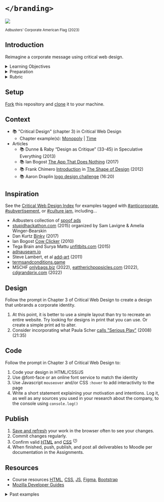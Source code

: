 
# `</branding>`

<img src="assets/img/corporate-flag-2023.png"> 

<small>Adbusters' Corporate American Flag (2023)</small>   





## Introduction

Reimagine a corporate message using critical web design.


<details>
<summary>Learning Objectives</summary>

Students who complete this assignment will be able to:

- Compare [Dunne and Raby's A/B columns](assets/img/dunn-raby-a-b.png) e.g. critical design vs. commercial design
- Identify aspects of an organization's brand and identity including logo, wordmark, and logo lockup.
- Design a web page in Figma
- Demonstrate how to use @font-face and online type services like Google Fonts to style text in a web page.
- Implement a click event listener in Javascript.

</details>


<details>
<summary>Preparation</summary>

Complete the following to prepare for this assignment: 

- Chapter 3 of Critical Web Design
- Course content listed on the schedule

</details>


<details>
<summary>Rubric</summary>
See Moodle.
</details>




## Setup

[Fork](https://docs.github.com/en/get-started/quickstart/fork-a-repo#forking-a-repository) this repository and [clone](https://docs.github.com/en/get-started/quickstart/fork-a-repo#cloning-your-forked-repository) it to your machine.


## Context

- 📚 "Critical Design" (chapter 3) in Critical Web Design
    - Chapter example(s): [Monopoly](https://omundy.github.io/critical-web-design-book/03-critical-design/examples/adobe-monopoly) | [Time](https://omundy.github.io/critical-web-design-book/03-critical-design/examples/ikea-time/)
- Articles
    - 📚 Dunne & Raby “Design as Critique” (33-45) in Speculative Everything (2013)
    - 📚 Ian Bogost [The App That Does Nothing](https://www.theatlantic.com/technology/archive/2017/06/the-app-that-does-nothing/529764/) (2017) 
    - 📚 Frank Chimero [Introduction](https://shapeofdesignbook.com/chapters/00-introduction/) in [The Shape of Design](https://shapeofdesignbook.com/) (2012)
    - 📚 Aaron Draplin [logo design challenge](https://www.youtube.com/watch?v=gVUVUoXrPzM) (16:20) 


## Inspiration

See the [Critical Web Design Index](https://omundy.github.io/critical-web-design-index/) for examples tagged with [#anticorporate](https://omundy.github.io/critical-web-design-index#anticorporate), [#subvertisement](https://omundy.github.io/critical-web-design-index#subvertisement), or [#culture jam](https://omundy.github.io/critical-web-design-index#culture%20jam), including...

- Adbusters collection of [spoof ads](https://www.adbusters.org/spoof-ads)
- [stupidhackathon.com](https://stupidhackathon.com) (2015) organized by Sam Lavigne & Amelia Winger-Bearskin
- Dan Kurtz [Binky](https://binky.rocks) (2017)
- Ian Bogost [Cow Clicker](http://www.cowclicker.com/) (2010)
- Tega Brain and Surya Mattu [unfitbits.com](unfitbits.com) (2015)
- [adnauseam.io](https://adnauseam.io/)
- Steve Lambert, et al [add-art](https://add-art.org/) (2011) 
- [termsandconditions.game](https://www.termsandconditions.game) 
- MSCHF [onlybags.biz](https://onlybags.biz) (2022), [eattherichpopsicles.com](https:/eattherichpopsicles.com) (2022), [cdgrandprix.com](https:/cdgrandprix.com) (2022) 



## Design

Follow the prompt in Chapter 3 of Critical Web Design to create a design that unbrands a corporate identity. 

1. At this point, it is better to use a simple layout than try to recreate an entire website. Try looking for designs in print that you can use. Or create a simple print ad to alter.
1. Consider incorporating what Paula Scher [calls "Serious Play"](https://www.ted.com/talks/paula_scher_great_design_is_serious_not_solemn) (2008) (21:35)


## Code

Follow the prompt in Chapter 3 of Critical Web Design to:

1. Code your design in HTML/CSS/JS
1. Use @font-face or an online font service to match the identity
1. Use Javascript `mouseover` and/or CSS `:hover` to add interactivity to the page
1. Write a short statement explaining your motivation and intentions. Log it, as well as any sources you used in your research about the company, to the console using `console.log()`


## Publish

1. [Save and refresh](https://github.com/omundy/learn-computing/blob/main/topics/keyboard-shortcuts.md#web-development-edit-save-refresh-loop) your work in the browser often to see your changes.
1. Commit changes regularly.
1. Confirm valid [HTML](https://validator.w3.org/) and [CSS](https://jigsaw.w3.org/css-validator/) <sup>([?](https://github.com/omundy/dig245-critical-web-design/blob/main/topics/html-css/css.md#css-validation))</sup>
1. When finished, push, publish, and post all deliverables to Moodle per documentation in the Assignments.


## Resources

- Course resources [HTML](https://github.com/omundy/dig245-critical-web-design/blob/main/topics/html-css/html.md), [CSS](https://github.com/omundy/dig245-critical-web-design/blob/main/topics/html-css/css.md), [JS](https://github.com/omundy/dig245-critical-web-design/blob/main/topics/javascript/javascript.md), [Figma](https://github.com/omundy/dig245-critical-web-design#figma), [Bootstrap](https://github.com/omundy/dig245-critical-web-design#bootstrap)
- [Mozilla Developer Guides](https://developer.mozilla.org/en-US/docs/Web/Guide)




<details>
<summary>Past examples</summary>
  
- 2023
    - [Jeremy](https://jeremykemp1.github.io/dig245-unbranding/)
    - [Patrick](https://patrick-leary.github.io/dig245-unbranding/)
    - [Tyler](https://tyleryandt18.github.io/dig245-unbranding/)
    - [David](https://yodering.github.io/dig245-unbranding)
    - [Isabel](https://isabelra26.github.io/dig245-unbranding/)
    - [Richard](https://aequor29.github.io/dig245-unbranding/)
    - [Riana](https://rianadoctor.github.io/dig245-unbranding/)
    - [Will](https://wcox2.github.io/dig245-unbranding/)

</details>


